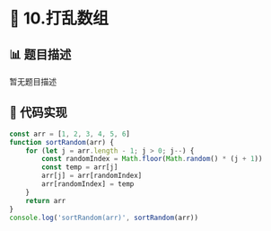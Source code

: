 # 🎳 10.打乱数组



## 📊 题目描述
暂无题目描述

## 📄 代码实现
```typescript
const arr = [1, 2, 3, 4, 5, 6]
function sortRandom(arr) {
    for (let j = arr.length - 1; j > 0; j--) {
        const randomIndex = Math.floor(Math.random() * (j + 1))
        const temp = arr[j]
        arr[j] = arr[randomIndex]
        arr[randomIndex] = temp
    }
    return arr
}
console.log('sortRandom(arr)', sortRandom(arr))
```
